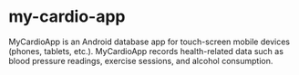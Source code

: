 # my-cardio-app
MyCardioApp is an Android database app for touch-screen mobile devices (phones, tablets, etc.). MyCardioApp records health-related data such as blood pressure readings, exercise sessions, and alcohol consumption.
